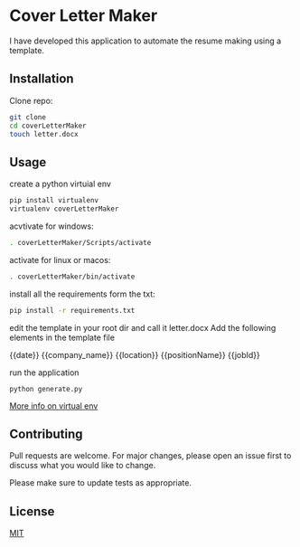 # Cover Letter Maker

I have developed this application to automate the resume making using a template.

## Installation

Clone repo:
```bash
git clone
cd coverLetterMaker
touch letter.docx
```

## Usage
create a python virtuial env
```bash
pip install virtualenv
virtualenv coverLetterMaker
```
acvtivate for windows:
```bash
. coverLetterMaker/Scripts/activate
```
activate for linux or macos:
```bash
. coverLetterMaker/bin/activate
```
install all the requirements form the txt:
```bash 
pip install -r requirements.txt
```
edit the template in your root dir and call it letter.docx
Add the following elements in the template file

{{date}}
{{company_name}}
{{location}}
{{positionName}}
{{jobId}}


run the application
 ```
 python generate.py
 ```
 
[More info on virtual env](https://uoa-eresearch.github.io/eresearch-cookbook/recipe/2014/11/26/python-virtual-env/)

## Contributing
Pull requests are welcome. For major changes, please open an issue first to discuss what you would like to change.

Please make sure to update tests as appropriate.

## License
[MIT](https://choosealicense.com/licenses/mit/)
